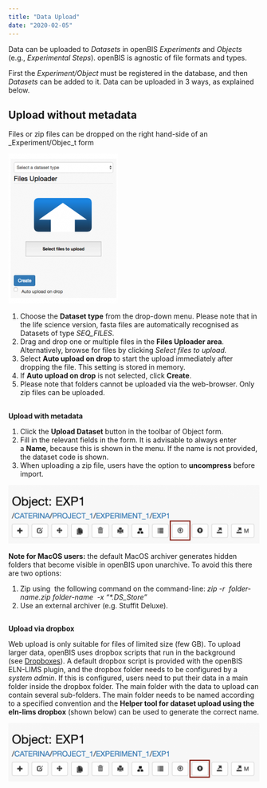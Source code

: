 ```yaml
---
title: "Data Upload"
date: "2020-02-05"
---
```


  
Data can be uploaded to _Datasets_ in openBIS _Experiments_ and _Objects_ (e.g., _Experimental Steps_). openBIS is agnostic of file formats and types.

First the _Experiment/Object_ must be registered in the database, and then _Datasets_ can be added to it. Data can be uploaded in 3 ways, as explained below.  
  

## **Upload without metadata**

  
Files or zip files can be dropped on the right hand-side of an _Experiment/Objec_t form

![](images/data-upload-no-metadata-220x300.png)

1. Choose the **Dataset type** from the drop-down menu. Please note that in the life science version, fasta files are automatically recognised as Datasets of type _SEQ\_FILES_.
2. Drag and drop one or multiple files in the **Files Uploader area**. Alternatively, browse for files by clicking _Select files to upload._
3. Select **Auto upload on drop** to start the upload immediately after dropping the file. This setting is stored in memory.
4. If **Auto upload on drop** is not selected, click **Create**.
5. Please note that folders cannot be uploaded via the web-browser. Only zip files can be uploaded.

##   
**Upload with metadata**  

1. Click the **Upload Dataset** button in the toolbar of Object form.
2. Fill in the relevant fields in the form. It is advisable to always enter a **Name**, because this is shown in the menu. If the name is not provided, the dataset code is shown.
3. When uploading a zip file, users have the option to **uncompress** before import.

![](images/file-upload-exp-step-1024x238.png)

  
**Note for MacOS users:** the default MacOS archiver generates hidden folders that become visible in openBIS upon unarchive. To avoid this there are two options:

1. Zip using  the following command on the command-line: _zip -r  folder-name.zip folder-name  -x “\*.DS\_Store”_
2. Use an external archiver (e.g. Stuffit Deluxe).

##   
**Upload via dropbox**

  
Web upload is only suitable for files of limited size (few GB). To upload larger data, openBIS uses dropbox scripts that run in the background (see [Dropboxes](https://wiki-bsse.ethz.ch/display/openBISDoc/Dropboxes)). A default dropbox script is provided with the openBIS ELN-LIMS plugin, and the dropbox folder needs to be configured by a _system admin_. If this is configured, users need to put their data in a main folder inside the dropbox folder. The main folder with the data to upload can contain several sub-folders. The main folder needs to be named according to a specified convention and the **Helper tool for dataset upload using the eln-lims dropbox** (shown below) can be used to generate the correct name.

![](images/dropbox-upload-exp-step-1024x238.png)
